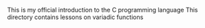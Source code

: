 This is my official introduction to the C programming language
This directory contains lessons on variadic functions
